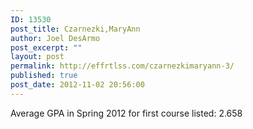 ```yaml
---
ID: 13530
post_title: Czarnezki,MaryAnn
author: Joel DesArmo
post_excerpt: ""
layout: post
permalink: http://effrtlss.com/czarnezkimaryann-3/
published: true
post_date: 2012-11-02 20:56:00
---
```

<p>Average GPA in Spring 2012 for first course listed: 2.658</p>